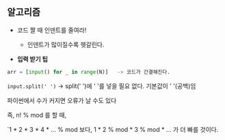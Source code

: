 ## 알고리즘

- 코드 짤 때 인덴트를 줄여라!
  - 인덴트가 많이질수록 헷갈린다.



-  **입력 받기 팁**

```python
arr = [input() for _ in range(N)]	-> 코드가 간결해진다.
```



`input.split(' ')` -> split(' ')에 ' '를 넣을 필요 없다. 기본값이 ' '(공백)임



파이썬에서 수가 커지면 오류가 날 수도 있다

즉, n! % mod 를 할 때,

`1 * 2 * 3 * 4 * ... % mod 보다, 1 * 2 % mod * 3 % mod * ... 가 더 빠를 것이다.

